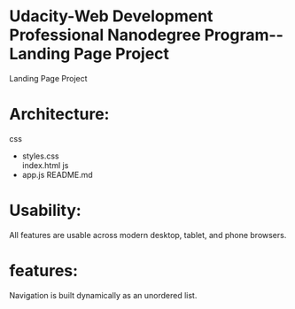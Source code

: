 # Udacity-Web Development Professional Nanodegree Program--Landing Page Project
Landing Page Project
# Architecture:
css
- styles.css    
index.html
js
- app.js
README.md
# Usability:
All features are usable across modern desktop, tablet, and phone browsers.
# features:
Navigation is built dynamically as an unordered list.
